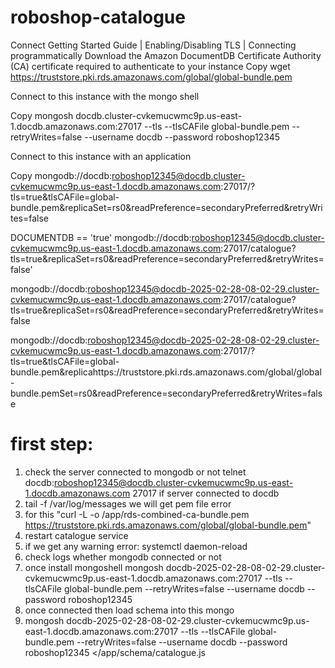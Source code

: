 # roboshop-catalogue

Connect
Getting Started Guide  | Enabling/Disabling TLS  | Connecting programmatically
Download the Amazon DocumentDB Certificate Authority (CA) certificate required to authenticate to your instance
Copy
wget https://truststore.pki.rds.amazonaws.com/global/global-bundle.pem

Connect to this instance with the mongo shell

Copy
mongosh docdb.cluster-cvkemucwmc9p.us-east-1.docdb.amazonaws.com:27017 --tls --tlsCAFile global-bundle.pem --retryWrites=false --username docdb --password roboshop12345

Connect to this instance with an application

Copy
mongodb://docdb:roboshop12345@docdb.cluster-cvkemucwmc9p.us-east-1.docdb.amazonaws.com:27017/?tls=true&tlsCAFile=global-bundle.pem&replicaSet=rs0&readPreference=secondaryPreferred&retryWrites=false


DOCUMENTDB == 'true'
mongodb://docdb:roboshop12345@docdb.cluster-cvkemucwmc9p.us-east-1.docdb.amazonaws.com:27017/catalogue?tls=true&replicaSet=rs0&readPreference=secondaryPreferred&retryWrites=false'

mongodb://docdb:roboshop12345@docdb-2025-02-28-08-02-29.cluster-cvkemucwmc9p.us-east-1.docdb.amazonaws.com:27017/catalogue?tls=true&replicaSet=rs0&readPreference=secondaryPreferred&retryWrites=false

mongodb://docdb:roboshop12345@docdb-2025-02-28-08-02-29.cluster-cvkemucwmc9p.us-east-1.docdb.amazonaws.com:27017/?tls=true&tlsCAFile=global-bundle.pem&replicahttps://truststore.pki.rds.amazonaws.com/global/global-bundle.pemSet=rs0&readPreference=secondaryPreferred&retryWrites=false


first step:
===========
1. check the server connected to mongodb or not
telnet docdb:roboshop12345@docdb.cluster-cvkemucwmc9p.us-east-1.docdb.amazonaws.com 27017
if server connected to docdb
2. tail -f /var/log/messages
we will get pem file error
3. for this "curl -L -o /app/rds-combined-ca-bundle.pem https://truststore.pki.rds.amazonaws.com/global/global-bundle.pem"
4. restart catalogue service
5. if we get any warning error: systemctl daemon-reload
6. check logs whether mongodb connected or not
7. once install mongoshell 
mongosh docdb-2025-02-28-08-02-29.cluster-cvkemucwmc9p.us-east-1.docdb.amazonaws.com:27017 --tls --tlsCAFile global-bundle.pem --retryWrites=false --username docdb --password roboshop12345
8. once connected then load schema into this mongo
9. mongosh docdb-2025-02-28-08-02-29.cluster-cvkemucwmc9p.us-east-1.docdb.amazonaws.com:27017 --tls --tlsCAFile global-bundle.pem --retryWrites=false --username docdb --password roboshop12345 </app/schema/catalogue.js